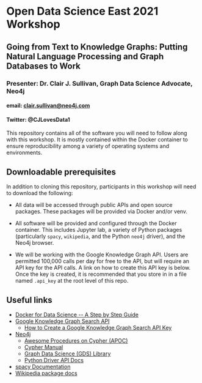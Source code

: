 # Open Data Science East 2021 Workshop
## Going from Text to Knowledge Graphs: Putting Natural Language Processing and Graph Databases to Work
### Presenter: Dr. Clair J. Sullivan, Graph Data Science Advocate, Neo4j
#### email: clair.sullivan@neo4j.com
#### Twitter: @CJLovesData1

This repository contains all of the software you will need to follow along with this workshop.  It is mostly contained within the Docker container to ensure reproducibility among a variety of operating systems and environments.  

## Downloadable prerequisites

In addition to cloning this repository, participants in this workshop will need to download the following:

- All data will be accessed through public APIs and open source packages.  These packages will be provided via Docker and/or venv.

- All software will be provided and configured through the Docker container.  This includes Jupyter lab, a variety of Python packages (particularly `spacy`, `wikipedia`, and the Python `neo4j` driver), and the Neo4j browser.

- We will be working with the Google Knowledge Graph API.  Users are permitted 100,000 calls per day for free to the API, but will require an API key for the API calls.  A link on how to create this API key is below.  Once the key is created, it is recommended that you store in in a file named `.api_key` at the root level of this repo.


## Useful links

- [Docker for Data Science -- A Step by Step Guide](https://towardsdatascience.com/docker-for-data-science-a-step-by-step-guide-1e5f7f3baf8e)
- [Google Knowledge Graph Search API](https://wikipedia.readthedocs.io/en/latest/)
  - [How to Create a Google Knowledge Graph Search API Key](https://developers.google.com/knowledge-graph/prereqs)
- [Neo4j](https://neo4j.com)
  - [Awesome Procedures on Cypher (APOC)](https://neo4j.com/labs/apoc/)
  - [Cypher Manual](https://neo4j.com/docs/cypher-manual/current/)
  - [Graph Data Science (GDS) Library](https://neo4j.com/developer/graph-data-science/)
  - [Python Driver API Docs](https://neo4j.com/docs/api/python-driver/current/)
- [spacy Documentation](https://spacy.io/)
- [Wikipedia package docs](https://wikipedia.readthedocs.io/en/latest/)

